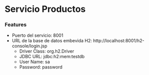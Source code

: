 # Servicio Productos

### Features

- Puerto del servicio: 8001
- URL de la base de datos embevida H2: http://localhost:8001/h2-console/login.jsp
    - Driver Class: org.h2.Driver
    - JDBC URL: jdbc:h2:mem:testdb
    - User Name: sa
    - Password: password       